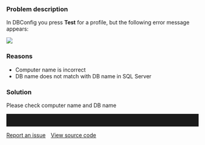 ### Problem description

In DBConfig you press **Test** for a profile, but the following error
message appears:

![](//images.ctfassets.net/utx1h0gfm1om/5bV8QeanAIsEKSIOE2u06Y/cc287a15247aa26961cc2f625ef913d9/329416.png)

### Reasons

-   Computer name is incorrect
-   DB name does not match with DB name in SQL Server

### Solution

Please check computer name and DB name


<hr style="padding-top:2rem" />
<a href="https://github.com/process4/docs/issues" target="_blank" class="bgw btn btn-primary btn-lg shadow-sm">Report an issue</a>
<a href="https://github.com/process4/docs" target="_blank" class="bgw btn btn-primary btn-lg shadow-sm" style="margin-left:10px;">View source code</a>